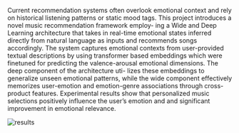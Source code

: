 Current recommendation systems often overlook emotional context and rely on historical listening
patterns or static mood tags. This project introduces a novel music recommendation framework employ-
ing a Wide and Deep Learning architecture that takes in real-time emotional states inferred directly from
natural language as inputs and recommends songs accordingly. The system captures emotional contexts
from user-provided textual descriptions by using transformer based embeddings which were finetuned
for predicting the valence-arousal emotional dimensions. The deep component of the architecture uti-
lizes these embeddings to generalize unseen emotional patterns, while the wide component effectively
memorizes user-emotion and emotion-genre associations through cross-product features. Experimental
results show that personalized music selections positively influence the user’s emotion and and significant
improvement in emotional relevance.

![results](https://github.com/user-attachments/assets/caa04a19-406f-48e6-a681-7ea76d3c0864)

